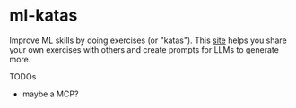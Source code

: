 # ml-katas

Improve ML skills by doing exercises (or "katas"). This [site](https://mlkatas.com) helps you share your own exercises with others and create prompts for LLMs to generate more.

TODOs
- maybe a MCP?